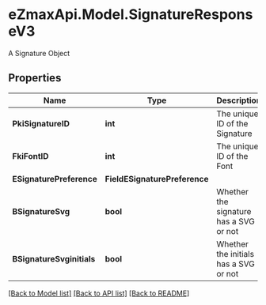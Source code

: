 # eZmaxApi.Model.SignatureResponseV3
A Signature Object

## Properties

Name | Type | Description | Notes
------------ | ------------- | ------------- | -------------
**PkiSignatureID** | **int** | The unique ID of the Signature | 
**FkiFontID** | **int** | The unique ID of the Font | 
**ESignaturePreference** | **FieldESignaturePreference** |  | 
**BSignatureSvg** | **bool** | Whether the signature has a SVG or not | 
**BSignatureSvginitials** | **bool** | Whether the initials has a SVG or not | 

[[Back to Model list]](../README.md#documentation-for-models) [[Back to API list]](../README.md#documentation-for-api-endpoints) [[Back to README]](../README.md)

